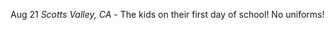 <span class="date">Aug 21</span> _Scotts Valley, CA_ - The kids on their first day of school! No uniforms!